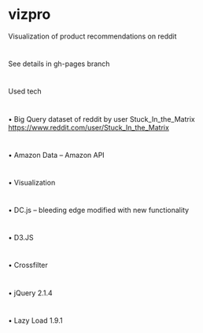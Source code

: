 # vizpro
Visualization of product recommendations on reddit
#
See details in gh-pages branch
#
Used tech
#
• Big Query dataset of reddit by user Stuck_In_the_Matrix https://www.reddit.com/user/Stuck_In_the_Matrix
#
• Amazon Data – Amazon API
#
• Visualization
#
• DC.js – bleeding edge modified with new functionality
#
• D3.JS
#
• Crossfilter
#
• jQuery 2.1.4
#
• Lazy Load 1.9.1
